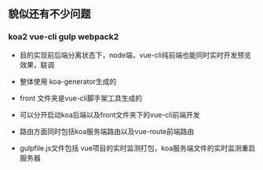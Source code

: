 ## 貌似还有不少问题

### koa2 vue-cli gulp webpack2

* 目的实现前后端分离状态下，node端，vue-cli纯前端也能同时实时开发预览效果，联调

* 整体使用 koa-generator生成的
* front 文件夹是vue-cli脚手架工具生成的
* 可以分开启动koa后端以及front文件夹下的vue-cli前端开发
* 路由方面同时包括koa服务端路由以及vue-route前端路由

* gulpfile.js文件包括 vue项目的实时监测打包，koa服务端文件的实时监测重启服务器